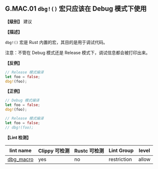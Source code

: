 ## G.MAC.01 `dbg!()` 宏只应该在 Debug 模式下使用

**【级别】** 建议

**【描述】**

`dbg!()` 宏是 Rust 内置的宏，其目的是用于调试代码。 

注意：不管在 Debug 模式还是 Release 模式下，调试信息都会被打印出来。

**【反例】**

```rust
// Release 模式编译
let foo = false;
dbg!(foo); 
```

**【正例】**

```rust
// Debug 模式编译
let foo = false;
dbg!(foo); 

// Release 模式编译
let foo = false;
// dbg!(foo); 
```

**【Lint 检测】**

| lint name                                                    | Clippy 可检测 | Rustc 可检测 | Lint Group  | level |
| ------------------------------------------------------------ | ------------- | ------------ | ----------- | ----- |
| [dbg_macro](https://rust-lang.github.io/rust-clippy/master/#dbg_macro) | yes           | no           | restriction | allow |

